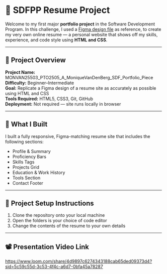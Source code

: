 # 💼 SDFPP Resume Project

Welcome to my first major **portfolio project** in the Software Development Program.
In this challenge, I used a [Figma design file](https://www.figma.com/design/fM2tutgIH0k1SrNir4MVe3/SDF-Resume-Project-STUDENT-REFERENCE-FILE?node-id=0-1&t=yGSXI1yv4AgjKBvA-1) as reference, to create my very own online resume — a personal website that shows off my skills, experience, and code style using **HTML and CSS**.

---

## 📌 Project Overview

**Project Name:** MONVAN25503_PTO2505_A_MoniqueVanDenBerg_SDF_Portfolio_Piece  
**Difficulty:** Beginner–Intermediate  
**Goal:** Replicate a Figma design of a resume site as accurately as possible using HTML and CSS  
**Tools Required:** HTML5, CSS3, Git, GitHub  
**Deployment:** Not required — site runs locally in browser

---

## 🧠 What I Built

I built a fully responsive, Figma-matching resume site that includes the following sections:

- Profile & Summary
- Proficiency Bars
- Skills Tags
- Projects Grid
- Education & Work History
- Tools Section
- Contact Footer

---

## 🧰 Project Setup Instructions

1. Clone the repository onto your local machine
2. Open the folders is your choice of code editor
3. Change the contents of the resume to your own details

---

## 📽️ Presentation Video Link

https://www.loom.com/share/4d9897c6274343188cab65ded09373d4?sid=5c59c55d-3c53-4f4c-a6d7-0bfa45a78287